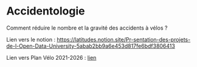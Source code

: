 # Accidentologie
Comment réduire le nombre et la gravité des accidents à vélos ?
 
 Lien vers le notion : https://latitudes.notion.site/Pr-sentation-des-projets-de-l-Open-Data-University-5abab2bb9a6e453d817fe6bdf3806413 
 
 Lien vers Plan Vélo 2021-2026 : [lien](https://opendata.paris.fr/explore/dataset/plan-velo-2026/information/?dataChart=eyJxdWVyaWVzIjpbeyJjb25maWciOnsiZGF0YXNldCI6InBsYW4tdmVsby0yMDI2Iiwib3B0aW9ucyI6e319LCJjaGFydHMiOlt7ImFsaWduTW9udGgiOnRydWUsInR5cGUiOiJjb2x1bW4iLCJmdW5jIjoiQ09VTlQiLCJzY2llbnRpZmljRGlzcGxheSI6dHJ1ZSwiY29sb3IiOiIjMDAzMzY2In1dLCJ4QXhpcyI6InJlc2VhdSIsIm1heHBvaW50cyI6NTAsInNvcnQiOiIifV0sInRpbWVzY2FsZSI6IiIsImRpc3BsYXlMZWdlbmQiOnRydWUsImFsaWduTW9udGgiOnRydWV9)

